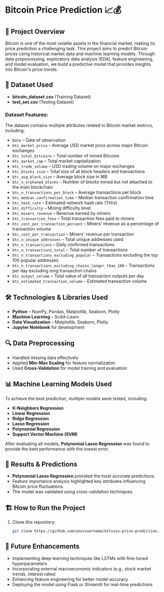 # Bitcoin Price Prediction 📈💰

## 📌 Project Overview
Bitcoin is one of the most volatile assets in the financial market, making its price prediction a challenging task. This project aims to predict Bitcoin prices using historical market data and machine learning models. Through data preprocessing, exploratory data analysis (EDA), feature engineering, and model evaluation, we build a predictive model that provides insights into Bitcoin's price trends.

## 📂 Dataset Used
- **bitcoin_dataset.csv** (Training Dataset)
- **test_set.csv** (Testing Dataset)

### **Dataset Features:**
The dataset contains multiple attributes related to Bitcoin market metrics, including:
- `Date` – Date of observation  
- `btc_market_price` – Average USD market price across major Bitcoin exchanges  
- `btc_total_bitcoins` – Total number of mined Bitcoins  
- `btc_market_cap` – Total market capitalization  
- `btc_trade_volume` – USD trading volume on major exchanges  
- `btc_blocks_size` – Total size of all block headers and transactions  
- `btc_avg_block_size` – Average block size in MB  
- `btc_n_orphaned_blocks` – Number of blocks mined but not attached to the main blockchain  
- `btc_n_transactions_per_block` – Average transactions per block  
- `btc_median_confirmation_time` – Median transaction confirmation time  
- `btc_hash_rate` – Estimated network hash rate (TH/s)  
- `btc_difficulty` – Mining difficulty level  
- `btc_miners_revenue` – Revenue earned by miners  
- `btc_transaction_fees` – Total transaction fees paid to miners  
- `btc_cost_per_transaction_percent` – Miners' revenue as a percentage of transaction volume  
- `btc_cost_per_transaction` – Miners' revenue per transaction  
- `btc_n_unique_addresses` – Total unique addresses used  
- `btc_n_transactions` – Daily confirmed transactions  
- `btc_n_transactions_total` – Total number of transactions  
- `btc_n_transactions_excluding_popular` – Transactions excluding the top 100 popular addresses  
- `btc_n_transactions_excluding_chains_longer_than_100` – Transactions per day excluding long transaction chains  
- `btc_output_volume` – Total value of all transaction outputs per day  
- `btc_estimated_transaction_volume` – Estimated transaction volume  

## 🛠️ Technologies & Libraries Used
- **Python** – NumPy, Pandas, Matplotlib, Seaborn, Plotly  
- **Machine Learning** – Scikit-Learn  
- **Data Visualization** – Matplotlib, Seaborn, Plotly  
- **Jupyter Notebook** for development  

## 🔍 Data Preprocessing
- Handled missing data effectively  
- Applied **Min-Max Scaling** for feature normalization  
- Used **Cross-Validation** for model training and evaluation  

## 📊 Machine Learning Models Used
To achieve the best prediction, multiple models were tested, including:  
- **K-Neighbors Regression**  
- **Linear Regression**  
- **Ridge Regression**  
- **Lasso Regression**  
- **Polynomial Regression**  
- **Support Vector Machine (SVM)**  

After evaluating all models, **Polynomial Lasso Regression** was found to provide the best performance with the lowest error.  

## 🚀 Results & Predictions
- **Polynomial Lasso Regression** provided the most accurate predictions.  
- Feature importance analysis highlighted key attributes influencing Bitcoin price fluctuations.  
- The model was validated using cross-validation techniques.  

## 🏗️ How to Run the Project
1. Clone this repository:
   ```bash
   git clone https://github.com/yourusername/bitcoin-price-prediction.git

## 🔮 Future Enhancements
- Implementing deep learning techniques like LSTMs with fine-tuned hyperparameters
- Incorporating external macroeconomic indicators (e.g., stock market trends, interest rates)
- Enhancing feature engineering for better model accuracy
- Deploying the model using Flask or Streamlit for real-time predictions   

   

